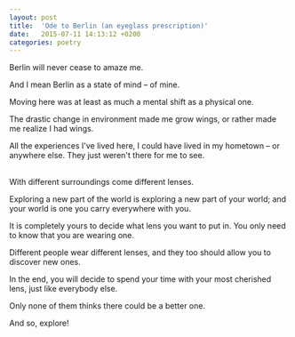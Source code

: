 ```yaml
---
layout: post
title:  'Ode to Berlin (an eyeglass prescription)'
date:   2015-07-11 14:13:12 +0200
categories: poetry
---
```


Berlin will never cease to amaze me.

And I mean Berlin as a state of mind – of mine.

Moving here was at least as much a mental shift as a physical one.

The drastic change in environment made me grow wings, or rather made me realize I had wings.

All the experiences I've lived here, I could have lived in my hometown – or anywhere else. They just weren't there for me to see.
<br/><br/>

With different surroundings come different lenses.

Exploring a new part of the world is exploring a new part of your world; and your world is one you carry everywhere with you.

It is completely yours to decide what lens you want to put in. You only need to know that you are wearing one.

Different people wear different lenses, and they too should allow you to discover new ones.

In the end, you will decide to spend your time with your most cherished lens, just like everybody else.

Only none of them thinks there could be a better one.

And so, explore!